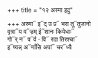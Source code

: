 +++
title = "१२ अस्मा इदु"

+++
अस्मा᳓ इ᳓द् उ प्र᳓ भरा तू᳓तुजानो  
वृत्रा᳓य व᳓ज्रम् ई᳓शानः कियेधाः᳓  
गो᳓र् न᳓ प᳓र्व · वि᳓ रदा तिरश्चा᳓  
इ᳓ष्यन्न् अ᳓र्णांसि अपां᳓ चर᳓ध्यै